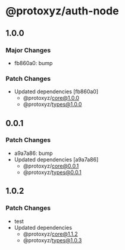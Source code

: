 # @protoxyz/auth-node

## 1.0.0

### Major Changes

-   fb860a0: bump

### Patch Changes

-   Updated dependencies [fb860a0]
    -   @protoxyz/core@1.0.0
    -   @protoxyz/types@1.0.0

## 0.0.1

### Patch Changes

-   a9a7a86: bump
-   Updated dependencies [a9a7a86]
    -   @protoxyz/core@0.0.1
    -   @protoxyz/types@0.0.1

## 1.0.2

### Patch Changes

-   test
-   Updated dependencies
    -   @protoxyz/core@1.1.2
    -   @protoxyz/types@1.0.3
